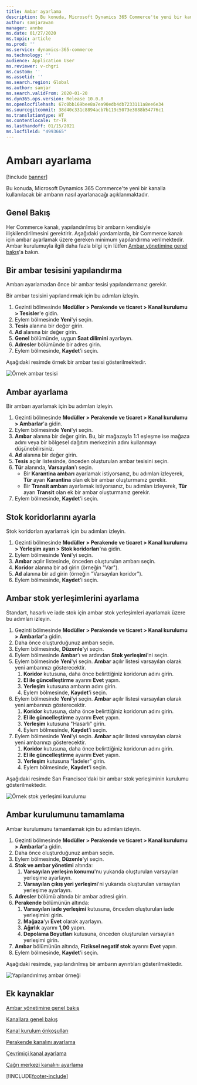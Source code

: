 ```yaml
---
title: Ambar ayarlama
description: Bu konuda, Microsoft Dynamics 365 Commerce'te yeni bir kanalla kullanılacak bir ambarın nasıl ayarlanacağı açıklanmaktadır.
author: samjarawan
manager: annbe
ms.date: 01/27/2020
ms.topic: article
ms.prod: ''
ms.service: dynamics-365-commerce
ms.technology: ''
audience: Application User
ms.reviewer: v-chgri
ms.custom: ''
ms.assetid: ''
ms.search.region: Global
ms.author: samjar
ms.search.validFrom: 2020-01-20
ms.dyn365.ops.version: Release 10.0.8
ms.openlocfilehash: 67c0bb169bee8a7ea90edb4db7233111a8ee6e34
ms.sourcegitcommit: 38d40c331c8894acb7b119c5073e3088b54776c1
ms.translationtype: HT
ms.contentlocale: tr-TR
ms.lasthandoff: 01/15/2021
ms.locfileid: "4993665"
---
```

# <a name="warehouse-set-up"></a>Ambarı ayarlama


[!include [banner](includes/banner.md)]

Bu konuda, Microsoft Dynamics 365 Commerce'te yeni bir kanalla kullanılacak bir ambarın nasıl ayarlanacağı açıklanmaktadır.

## <a name="overview"></a>Genel Bakış

Her Commerce kanalı, yapılandırılmış bir ambarın kendisiyle ilişkilendirilmesini gerektirir. Aşağıdaki yordamlarda, bir Commerce kanalı için ambar ayarlamak üzere gereken minimum yapılandırma verilmektedir. Ambar kurulumuyla ilgili daha fazla bilgi için lütfen [Ambar yönetimine genel bakış](../supply-chain/warehousing/warehouse-management-overview.md?toc=/dynamics365/commerce/toc.json)'a bakın.

## <a name="configure-a-warehouse-site"></a>Bir ambar tesisini yapılandırma

Ambarı ayarlamadan önce bir ambar tesisi yapılandırmanız gerekir.

Bir ambar tesisini yapılandırmak için bu adımları izleyin.

1. Gezinti bölmesinde **Modüller \> Perakende ve ticaret \> Kanal kurulumu \> Tesisler**'e gidin.
1. Eylem bölmesinde **Yeni**'yi seçin.
1. **Tesis** alanına bir değer girin.
1. **Ad** alanına bir değer girin.
1. **Genel** bölümünde, uygun **Saat dilimini** ayarlayın.
1. **Adresler** bölümünde bir adres girin.
1. Eylem bölmesinde, **Kaydet**'i seçin.

Aşağıdaki resimde örnek bir ambar tesisi gösterilmektedir.

![Örnek ambar tesisi](media/warehouse-site.png)

## <a name="set-up-a-warehouse"></a>Ambar ayarlama

Bir ambarı ayarlamak için bu adımları izleyin.

1. Gezinti bölmesinde **Modüller \> Perakende ve ticaret \> Kanal kurulumu \> Ambarlar**'a gidin.
1. Eylem bölmesinde **Yeni**'yi seçin.
1. **Ambar** alanına bir değer girin.  Bu, bir mağazayla 1:1 eşleşme ise mağaza adını veya bir bölgesel dağıtım merkezinin adını kullanmayı düşünebilirsiniz.
1. **Ad** alanına bir değer girin.
1. **Tesis** açılır listesinde, önceden oluşturulan ambar tesisini seçin.
1. **Tür** alanında, **Varsayılan**'ı seçin.
    - Bir **Karantina ambarı** ayarlamak istiyorsanız, bu adımları izleyerek, **Tür** ayarı **Karantina** olan ek bir ambar oluşturmanız gerekir.
    - Bir **Transit ambarı** ayarlamak istiyorsanız, bu adımları izleyerek, **Tür** ayarı **Transit** olan ek bir ambar oluşturmanız gerekir.
1. Eylem bölmesinde, **Kaydet**'i seçin.

## <a name="set-up-inventory-aisles"></a>Stok koridorlarını ayarla

Stok koridorları ayarlamak için bu adımları izleyin.

1. Gezinti bölmesinde **Modüller \> Perakende ve ticaret \> Kanal kurulumu \> Yerleşim ayarı \> Stok koridorları**'na gidin.
1. Eylem bölmesinde **Yeni**'yi seçin.
1. **Ambar** açılır listesinde, önceden oluşturulan ambarı seçin.
1. **Koridor** alanına bir ad girin (örneğin "Var").
1. **Ad** alanına bir ad girin (örneğin "Varsayılan koridor").
1. Eylem bölmesinde, **Kaydet**'i seçin.

## <a name="set-up-warehouse-inventory-locations"></a>Ambar stok yerleşimlerini ayarlama

Standart, hasarlı ve iade stok için ambar stok yerleşimleri ayarlamak üzere bu adımları izleyin.

1. Gezinti bölmesinde **Modüller \> Perakende ve ticaret \> Kanal kurulumu \> Ambarlar**'a gidin.
1. Daha önce oluşturduğunuz ambarı seçin.
1. Eylem bölmesinde, **Düzenle**'yi seçin.
1. Eylem bölmesinde **Ambar**'ı ve ardından **Stok yerleşimi**'ni seçin.
1. Eylem bölmesinde **Yeni**'yi seçin. **Ambar** açılır listesi varsayılan olarak yeni ambarınızı gösterecektir.
    1. **Koridor** kutusuna, daha önce belirttiğiniz koridorun adını girin. 
    1. **El ile güncelleştirme** ayarını **Evet** yapın.
    1. **Yerleşim** kutusuna ambarın adını girin.
    1. Eylem bölmesinde, **Kaydet**'i seçin.
 1. Eylem bölmesinde **Yeni**'yi seçin.  **Ambar** açılır listesi varsayılan olarak yeni ambarınızı gösterecektir.
    1. **Koridor** kutusuna, daha önce belirttiğiniz koridorun adını girin.  
    1. **El ile güncelleştirme** ayarını **Evet** yapın.
    1. **Yerleşim** kutusuna "Hasarlı" girin.
    1. Eylem bölmesinde, **Kaydet**'i seçin.
 1. Eylem bölmesinde **Yeni**'yi seçin.  **Ambar** açılır listesi varsayılan olarak yeni ambarınızı gösterecektir.
    1. **Koridor** kutusuna, daha önce belirttiğiniz koridorun adını girin. 
    1. **El ile güncelleştirme** ayarını **Evet** yapın.
    1. **Yerleşim** kutusuna "İadeler" girin.
    1. Eylem bölmesinde, **Kaydet**'i seçin.
    
Aşağıdaki resimde San Francisco'daki bir ambar stok yerleşiminin kurulumu gösterilmektedir.

![Örnek stok yerleşimi kurulumu](media/warehouse-inventory-locations.png)
    
## <a name="complete-warehouse-setup"></a>Ambar kurulumunu tamamlama

Ambar kurulumunu tamamlamak için bu adımları izleyin.

1. Gezinti bölmesinde **Modüller \> Perakende ve ticaret \> Kanal kurulumu \> Ambarlar**'a gidin.
1. Daha önce oluşturduğunuz ambarı seçin.
1. Eylem bölmesinde, **Düzenle**'yi seçin.
1. **Stok ve ambar yönetimi** altında:
    1. **Varsayılan yerleşim konumu**'nu yukarıda oluşturulan varsayılan yerleşime ayarlayın.
    1. **Varsayılan çıkış yeri yerleşimi**'ni yukarıda oluşturulan varsayılan yerleşime ayarlayın.
1. **Adresler** bölümü altında bir ambar adresi girin.
1. **Perakende** bölümünün altında: 
    1. **Varsayılan iade yerleşimi** kutusuna, önceden oluşturulan iade yerleşimini girin.
    1. **Mağaza**'yı **Evet** olarak ayarlayın.
    1. **Ağırlık** ayarını **1,00** yapın. 
    1. **Depolama Boyutları** kutusuna, önceden oluşturulan varsayılan yerleşimi girin.
1. **Ambar** bölümünün altında, **Fiziksel negatif stok** ayarını **Evet** yapın.
1. Eylem bölmesinde, **Kaydet**'i seçin.

Aşağıdaki resimde, yapılandırılmış bir ambarın ayrıntıları gösterilmektedir.

![Yapılandırılmış ambar örneği](media/warehouse-sample.png)

## <a name="additional-resources"></a>Ek kaynaklar

[Ambar yönetimine genel bakış](../supply-chain/warehousing/warehouse-management-overview.md?toc=/dynamics365/commerce/toc.json)

[Kanallara genel bakış](channels-overview.md)

[Kanal kurulum önkoşulları](channels-prerequisites.md)

[Perakende kanalını ayarlama](channel-setup-retail.md)
    
[Çevrimiçi kanal ayarlama](channel-setup-online.md)

[Çağrı merkezi kanalını ayarlama](channel-setup-callcenter.md)







[!INCLUDE[footer-include](../includes/footer-banner.md)]
